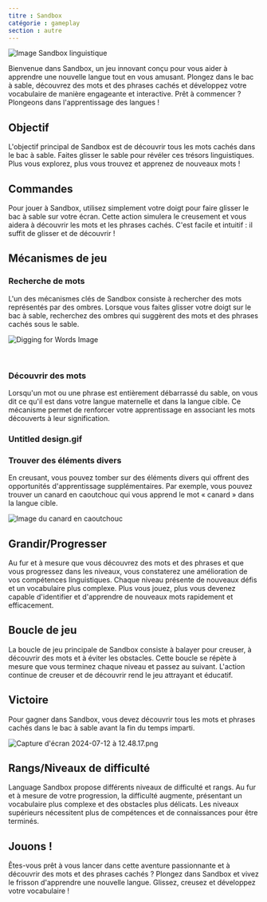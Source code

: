```yaml
---
titre : Sandbox
catégorie : gameplay
section : autre
---
```

![Image Sandbox linguistique](https://help.Studycat.com/hc/article_attachments/34873193987353)

Bienvenue dans Sandbox, un jeu innovant conçu pour vous aider à apprendre une nouvelle langue tout en vous amusant. Plongez dans le bac à sable, découvrez des mots et des phrases cachés et développez votre vocabulaire de manière engageante et interactive. Prêt à commencer ? Plongeons dans l'apprentissage des langues !

## Objectif

L'objectif principal de Sandbox est de découvrir tous les mots cachés dans le bac à sable. Faites glisser le sable pour révéler ces trésors linguistiques. Plus vous explorez, plus vous trouvez et apprenez de nouveaux mots !

## Commandes

Pour jouer à Sandbox, utilisez simplement votre doigt pour faire glisser le bac à sable sur votre écran. Cette action simulera le creusement et vous aidera à découvrir les mots et les phrases cachés. C'est facile et intuitif : il suffit de glisser et de découvrir !

## Mécanismes de jeu

### Recherche de mots

L'un des mécanismes clés de Sandbox consiste à rechercher des mots représentés par des ombres. Lorsque vous faites glisser votre doigt sur le bac à sable, recherchez des ombres qui suggèrent des mots et des phrases cachés sous le sable.

![Digging for Words Image](https://help.Studycat.com/hc/article_attachments/34873193990169)

 

### Découvrir des mots

Lorsqu'un mot ou une phrase est entièrement débarrassé du sable, on vous dit ce qu'il est dans votre langue maternelle et dans la langue cible. Ce mécanisme permet de renforcer votre apprentissage en associant les mots découverts à leur signification.

### Untitled design.gif

### Trouver des éléments divers

En creusant, vous pouvez tomber sur des éléments divers qui offrent des opportunités d'apprentissage supplémentaires. Par exemple, vous pouvez trouver un canard en caoutchouc qui vous apprend le mot « canard » dans la langue cible.

![Image du canard en caoutchouc](https://help.Studycat.com/hc/article_attachments/34873210402585)

## Grandir/Progresser

Au fur et à mesure que vous découvrez des mots et des phrases et que vous progressez dans les niveaux, vous constaterez une amélioration de vos compétences linguistiques. Chaque niveau présente de nouveaux défis et un vocabulaire plus complexe. Plus vous jouez, plus vous devenez capable d'identifier et d'apprendre de nouveaux mots rapidement et efficacement.

## Boucle de jeu

La boucle de jeu principale de Sandbox consiste à balayer pour creuser, à découvrir des mots et à éviter les obstacles. Cette boucle se répète à mesure que vous terminez chaque niveau et passez au suivant. L'action continue de creuser et de découvrir rend le jeu attrayant et éducatif.

## Victoire

Pour gagner dans Sandbox, vous devez découvrir tous les mots et phrases cachés dans le bac à sable avant la fin du temps imparti.

![Capture d'écran 2024-07-12 à 12.48.17.png](https://help.Studycat.com/hc/article_attachments/34967564471577)

## Rangs/Niveaux de difficulté

Language Sandbox propose différents niveaux de difficulté et rangs. Au fur et à mesure de votre progression, la difficulté augmente, présentant un vocabulaire plus complexe et des obstacles plus délicats. Les niveaux supérieurs nécessitent plus de compétences et de connaissances pour être terminés.

## Jouons !

Êtes-vous prêt à vous lancer dans cette aventure passionnante et à découvrir des mots et des phrases cachés ? Plongez dans Sandbox et vivez le frisson d'apprendre une nouvelle langue. Glissez, creusez et développez votre vocabulaire !
